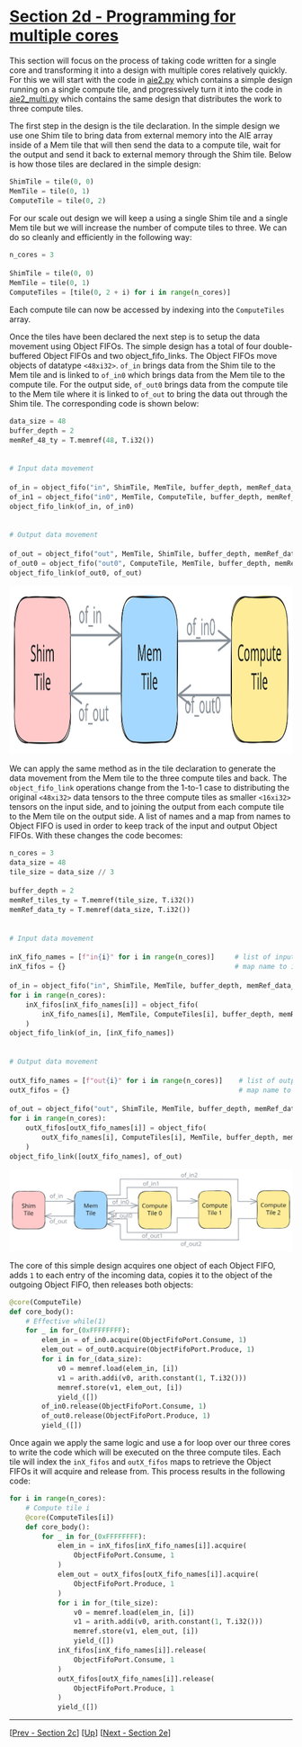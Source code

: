 <!---//===- README.md ---------------------------------------*- Markdown -*-===//
//
// This file is licensed under the Apache License v2.0 with LLVM Exceptions.
// See https://llvm.org/LICENSE.txt for license information.
// SPDX-License-Identifier: Apache-2.0 WITH LLVM-exception
//
// Copyright (C) 2024, Advanced Micro Devices, Inc.
// 
//===----------------------------------------------------------------------===//-->

# <ins>Section 2d - Programming for multiple cores</ins>

This section will focus on the process of taking code written for a single core and transforming it into a design with multiple cores relatively quickly. For this we will start with the code in [aie2.py](./aie2.py) which contains a simple design running on a single compute tile, and progressively turn it into the code in [aie2_multi.py](./aie2_multi.py) which contains the same design that distributes the work to three compute tiles.

The first step in the design is the tile declaration. In the simple design we use one Shim tile to bring data from external memory into the AIE array inside of a Mem tile that will then send the data to a compute tile, wait for the output and send it back to external memory through the Shim tile. Below is how those tiles are declared in the simple design:
```python
ShimTile = tile(0, 0)
MemTile = tile(0, 1)
ComputeTile = tile(0, 2)
```
For our scale out design we will keep a using a single Shim tile and a single Mem tile but we will increase the number of compute tiles to three. We can do so cleanly and efficiently in the following way:
```python
n_cores = 3

ShimTile = tile(0, 0)
MemTile = tile(0, 1)
ComputeTiles = [tile(0, 2 + i) for i in range(n_cores)]
```
Each compute tile can now be accessed by indexing into the `ComputeTiles` array.

Once the tiles have been declared the next step is to setup the data movement using Object FIFOs. The simple design has a total of four double-buffered Object FIFOs and two object_fifo_links. The Object FIFOs move objects of datatype `<48xi32>`. `of_in` brings data from the Shim tile to the Mem tile and is linked to `of_in0` which brings data from the Mem tile to the compute tile. For the output side, `of_out0` brings data from the compute tile to the Mem tile where it is linked to `of_out` to bring the data out through the Shim tile. The corresponding code is shown below:
```python
data_size = 48
buffer_depth = 2
memRef_48_ty = T.memref(48, T.i32())


# Input data movement

of_in = object_fifo("in", ShimTile, MemTile, buffer_depth, memRef_data_ty)
of_in1 = object_fifo("in0", MemTile, ComputeTile, buffer_depth, memRef_data_ty)
object_fifo_link(of_in, of_in0)


# Output data movement

of_out = object_fifo("out", MemTile, ShimTile, buffer_depth, memRef_data_ty)
of_out0 = object_fifo("out0", ComputeTile, MemTile, buffer_depth, memRef_data_ty)
object_fifo_link(of_out0, of_out)
```

<img src="../../assets/SingleDesign.svg" height="300" width="700">

We can apply the same method as in the tile declaration to generate the data movement from the Mem tile to the three compute tiles and back. The `object_fifo_link` operations change from the 1-to-1 case to distributing the original `<48xi32>` data tensors to the three compute tiles as smaller `<16xi32>` tensors on the input side, and to joining the output from each compute tile to the Mem tile on the output side. A list of names and a map from names to Object FIFO is used in order to keep track of the input and output Object FIFOs. With these changes the code becomes:
```python
n_cores = 3
data_size = 48
tile_size = data_size // 3

buffer_depth = 2
memRef_tiles_ty = T.memref(tile_size, T.i32())
memRef_data_ty = T.memref(data_size, T.i32())


# Input data movement

inX_fifo_names = [f"in{i}" for i in range(n_cores)]     # list of input object FIFO names
inX_fifos = {}                                          # map name to its object FIFO

of_in = object_fifo("in", ShimTile, MemTile, buffer_depth, memRef_data_ty)
for i in range(n_cores):
    inX_fifos[inX_fifo_names[i]] = object_fifo(
        inX_fifo_names[i], MemTile, ComputeTiles[i], buffer_depth, memRef_tiles_ty
    )
object_fifo_link(of_in, [inX_fifo_names])


# Output data movement

outX_fifo_names = [f"out{i}" for i in range(n_cores)]    # list of output object FIFO names
outX_fifos = {}                                          # map name to its object FIFO

of_out = object_fifo("out", ShimTile, MemTile, buffer_depth, memRef_data_ty)
for i in range(n_cores):
    outX_fifos[outX_fifo_names[i]] = object_fifo(
        outX_fifo_names[i], ComputeTiles[i], MemTile, buffer_depth, memRef_tiles_ty
    )
object_fifo_link([outX_fifo_names], of_out)
```

<img src="../../assets/MultiDesign.svg" width="1000">

The core of this simple design acquires one object of each Object FIFO, adds `1` to each entry of the incoming data, copies it to the object of the outgoing Object FIFO, then releases both objects:
```python
@core(ComputeTile)
def core_body():
    # Effective while(1)
    for _ in for_(0xFFFFFFFF):
        elem_in = of_in0.acquire(ObjectFifoPort.Consume, 1)
        elem_out = of_out0.acquire(ObjectFifoPort.Produce, 1)
        for i in for_(data_size):
            v0 = memref.load(elem_in, [i])
            v1 = arith.addi(v0, arith.constant(1, T.i32()))
            memref.store(v1, elem_out, [i])
            yield_([])
        of_in0.release(ObjectFifoPort.Consume, 1)
        of_out0.release(ObjectFifoPort.Produce, 1)
        yield_([])
```
Once again we apply the same logic and use a for loop over our three cores to write the code which will be executed on the three compute tiles. Each tile will index the `inX_fifos` and `outX_fifos` maps to retrieve the Object FIFOs it will acquire and release from. This process results in the following code:
```python
for i in range(n_cores):
    # Compute tile i
    @core(ComputeTiles[i])
    def core_body():
        for _ in for_(0xFFFFFFFF):
            elem_in = inX_fifos[inX_fifo_names[i]].acquire(
                ObjectFifoPort.Consume, 1
            )
            elem_out = outX_fifos[outX_fifo_names[i]].acquire(
                ObjectFifoPort.Produce, 1
            )
            for i in for_(tile_size):
                v0 = memref.load(elem_in, [i])
                v1 = arith.addi(v0, arith.constant(1, T.i32()))
                memref.store(v1, elem_out, [i])
                yield_([])
            inX_fifos[inX_fifo_names[i]].release(
                ObjectFifoPort.Consume, 1
            )
            outX_fifos[outX_fifo_names[i]].release(
                ObjectFifoPort.Produce, 1
            )
            yield_([])
```

-----
[[Prev - Section 2c](../section-2c/)] [[Up](..)] [[Next - Section 2e](../section-2e/)]
